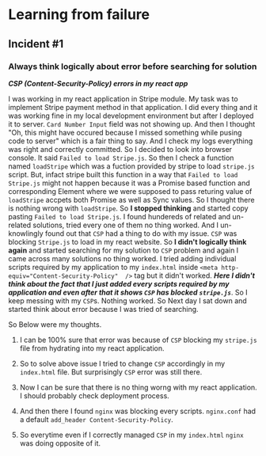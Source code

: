 # Learning from failure

## Incident #1

### **Always think logically about error before searching for solution**

***CSP (Content-Security-Policy) errors in my react app***

I was working in my react application in Stripe module. My task was to implement Stripe payment method in that application. I did every thing and it was working fine in my local development environment but after I deployed it to server. `Card Number Input` field was not showing up. And then I thought "Oh, this might have occured because I missed something while pusing code to server" which is a fair thing to say. And I check my logs everything was right and correctly committed. So I decided to look into browser console. It said `Failed to load Stripe.js`. So then I check a function named `loadStripe` which was a fuction provided by stripe to load `stripe.js` script. But, infact stripe built this function in a way that `Failed to load Stripe.js` might not happen because it was a Promise based function and corresponding Element where we were supposed to pass returing value of `loadStripe` accpets both Promise as well as Sync values. So I thought there is nothing wrong with `loadStripe`. So **I stopped thinking** and started copy pasting `Failed to load Stripe.js`. I found hundereds of related and un-related solutions, tried every one of them no thing worked. And I un-knowlingly found out that `CSP` had a thing to do with my issue. `CSP` was blocking `Stripe.js` to load in my react website. So **I didn't logically think again** and started searching for my solution to `CSP` problem and again I came across many solutions no thing worked. I tried adding individual scripts required by my application to my `index.html` inside ` <meta http-equiv="Content-Security-Policy"  /> ` tag but it didn't worked. ***Here I didn't think about the fact that I just added every scripts required by my application and even after that it shows `CSP` has blocked `stripe.js`***. So I keep messing with my `CSP`s. Nothing worked. So Next day I sat down and started think about error because I was tried of searching.

So Below were my thoughts.

1. I can be 100% sure that error was because of `CSP` blocking my `stripe.js` file from hydrating into my react application.

2. So to solve above issue I tried to change `CSP` accordingly in my `index.html` file. But surprisingly `CSP` error was still there.

3. Now I can be sure that there is no thing worng with my react application. I should probably check deployment process.

4. And then there I found `nginx` was blocking every scripts. `nginx.conf` had a default `add_header Content-Security-Policy`.

5. So everytime even if I correctly managed `CSP` in my `index.html` `nginx` was doing opposite of it.
